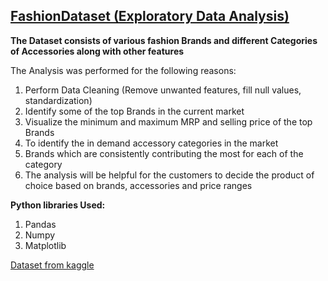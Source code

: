 <h2><u>FashionDataset (Exploratory Data Analysis)</u></h2>


<p><b>The Dataset consists of various fashion Brands and different Categories of Accessories along with other features</b></p>

<p>The Analysis was performed for the following reasons:</p>
<ol>
<li>Perform Data Cleaning (Remove unwanted features, fill null values, standardization)</li>
<li>Identify some of the top Brands in the current market</li>
<li>Visualize the minimum and maximum MRP and selling price of the top Brands</li>
<li>To identify the in demand accessory categories in the market</li>
<li>Brands which are consistently contributing the most for each of the category</li>
<li>The analysis will be helpful for the customers to decide the product of choice based on brands, accessories and  price ranges</li>
</ol>

<p><b>Python libraries Used:</b></p>
<ol>
<li>Pandas</li>
<li>Numpy</li>
<li>Matplotlib</li>
</ol>

<a href='https://www.kaggle.com/datasets/mukuldeshantri/ecommerce-fashion-dataset'> Dataset from kaggle </a>
